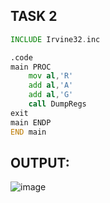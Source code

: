 ## TASK 2

```asm
INCLUDE Irvine32.inc

.code
main PROC
	mov al,'R'
	add al,'A'
	add al,'G'
	call DumpRegs
exit
main ENDP
END main
```

## OUTPUT:
![image](https://github.com/user-attachments/assets/6c2e0c2c-c023-49f0-87db-6741d3ff0d2f)
